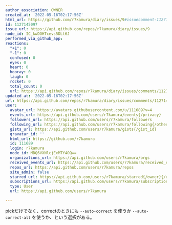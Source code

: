 ```yaml
---
author_association: OWNER
created_at: '2022-05-16T02:17:56Z'
html_url: https://github.com/r7kamura/diary/issues/9#issuecomment-1127145097
id: 1127145097
issue_url: https://api.github.com/repos/r7kamura/diary/issues/9
node_id: IC_kwDOHTcevs5DLt6J
performed_via_github_app: 
reactions:
  "+1": 0
  "-1": 0
  confused: 0
  eyes: 0
  heart: 0
  hooray: 0
  laugh: 0
  rocket: 0
  total_count: 0
  url: https://api.github.com/repos/r7kamura/diary/issues/comments/1127145097/reactions
updated_at: '2022-05-16T02:17:56Z'
url: https://api.github.com/repos/r7kamura/diary/issues/comments/1127145097
user:
  avatar_url: https://avatars.githubusercontent.com/u/111689?v=4
  events_url: https://api.github.com/users/r7kamura/events{/privacy}
  followers_url: https://api.github.com/users/r7kamura/followers
  following_url: https://api.github.com/users/r7kamura/following{/other_user}
  gists_url: https://api.github.com/users/r7kamura/gists{/gist_id}
  gravatar_id: ''
  html_url: https://github.com/r7kamura
  id: 111689
  login: r7kamura
  node_id: MDQ6VXNlcjExMTY4OQ==
  organizations_url: https://api.github.com/users/r7kamura/orgs
  received_events_url: https://api.github.com/users/r7kamura/received_events
  repos_url: https://api.github.com/users/r7kamura/repos
  site_admin: false
  starred_url: https://api.github.com/users/r7kamura/starred{/owner}{/repo}
  subscriptions_url: https://api.github.com/users/r7kamura/subscriptions
  type: User
  url: https://api.github.com/users/r7kamura

---
```

pickだけでなく、correctのときにも `--auto-correct` を使うか `--auto-correct-all` を使うか、という選択がある。